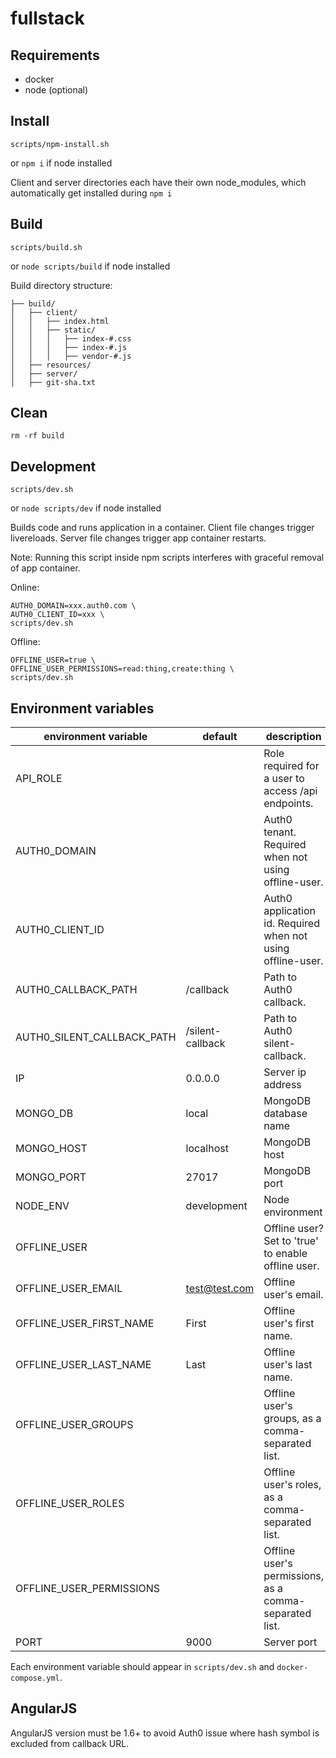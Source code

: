 # fullstack



## Requirements

- docker
- node (optional)



## Install

`scripts/npm-install.sh`

or `npm i` if node installed

Client and server directories each have their own node_modules, which
automatically get installed during `npm i`



## Build

`scripts/build.sh`

or `node scripts/build` if node installed

Build directory structure:

```
├── build/
│   ├── client/
│   │   ├── index.html
│   │   ├── static/
│   │   │   ├── index-#.css
│   │   │   ├── index-#.js
│   │   │   ├── vendor-#.js
│   ├── resources/
│   ├── server/
│   ├── git-sha.txt
```



## Clean

`rm -rf build`



## Development

`scripts/dev.sh`

or `node scripts/dev` if node installed

Builds code and runs application in a container.
Client file changes trigger livereloads.
Server file changes trigger app container restarts.

Note: Running this script inside npm scripts interferes with graceful removal of
app container.

Online:

```
AUTH0_DOMAIN=xxx.auth0.com \
AUTH0_CLIENT_ID=xxx \
scripts/dev.sh
```

Offline:

```
OFFLINE_USER=true \
OFFLINE_USER_PERMISSIONS=read:thing,create:thing \
scripts/dev.sh
```



## Environment variables

environment variable       | default          | description
-------------------------- | ---------------- | -----------------------------------------------------------
API_ROLE                   |                  | Role required for a user to access /api endpoints.
AUTH0_DOMAIN               |                  | Auth0 tenant. Required when not using offline-user.
AUTH0_CLIENT_ID            |                  | Auth0 application id. Required when not using offline-user.
AUTH0_CALLBACK_PATH        | /callback        | Path to Auth0 callback.
AUTH0_SILENT_CALLBACK_PATH | /silent-callback | Path to Auth0 silent-callback.
IP                         | 0.0.0.0          | Server ip address
MONGO_DB                   | local            | MongoDB database name
MONGO_HOST                 | localhost        | MongoDB host
MONGO_PORT                 | 27017            | MongoDB port
NODE_ENV                   | development      | Node environment
OFFLINE_USER               |                  | Offline user? Set to 'true' to enable offline user.
OFFLINE_USER_EMAIL         | test@test.com    | Offline user's email.
OFFLINE_USER_FIRST_NAME    | First            | Offline user's first name.
OFFLINE_USER_LAST_NAME     | Last             | Offline user's last name.
OFFLINE_USER_GROUPS        |                  | Offline user's groups, as a comma-separated list.
OFFLINE_USER_ROLES         |                  | Offline user's roles, as a comma-separated list.
OFFLINE_USER_PERMISSIONS   |                  | Offline user's permissions, as a comma-separated list.
PORT                       | 9000             | Server port

Each environment variable should appear in `scripts/dev.sh` and `docker-compose.yml`.



## AngularJS

AngularJS version must be 1.6+ to avoid Auth0 issue where hash symbol is
excluded from callback URL.
